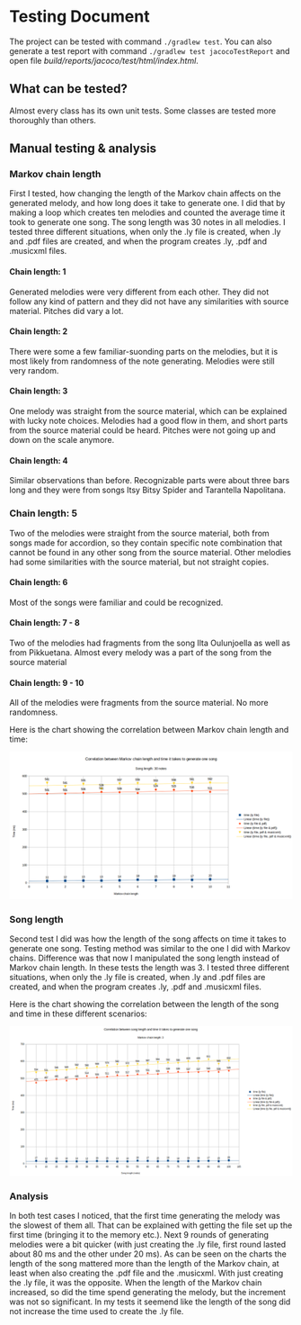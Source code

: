 # Testing Document

The project can be tested with command `./gradlew test`. You can also generate a test report with command `./gradlew test jacocoTestReport` and open file *build/reports/jacoco/test/html/index.html*.

## What can be tested?

Almost every class has its own unit tests. Some classes are tested more	thoroughly than others.

## Manual testing & analysis

### Markov chain length

First I tested, how changing the length of the Markov chain affects on the generated melody, and how long does it take to generate one. I did that by making a loop which creates ten melodies and counted the average time it took to generate one song. The song length was 30 notes in all melodies. I tested three different situations, when only the .ly file is created, when .ly and .pdf files are created, and when the program creates .ly, .pdf and .musicxml files.

#### Chain length: 1

Generated melodies were very different from each other. They did not follow any kind of pattern and they did not have any similarities with source material. Pitches did vary a lot.

#### Chain length: 2

There were some a few familiar-suonding parts on the melodies, but it is most likely from randomness of the note generating. Melodies were still very random.

#### Chain length: 3

One melody was straight from the source material, which can be explained with lucky note choices. Melodies had a good flow in them, and short parts from the source material could be heard. Pitches were not going up and down on the scale anymore.

#### Chain length: 4

Similar observations than before. Recognizable parts were about three bars long and they were from songs Itsy Bitsy Spider and Tarantella Napolitana.

### Chain length: 5

Two of the melodies were straight from the source material, both from songs made for accordion, so they contain specific note combination that cannot be found in any other song from the source material. Other melodies had some similarities with the source material, but not straight copies.

#### Chain length: 6

Most of the songs were familiar and could be recognized.

#### Chain length: 7 - 8

Two of the melodies had fragments from the song Ilta Oulunjoella as well as from Pikkuetana. Almost every melody was a part of the song from the source material

#### Chain length: 9 - 10

All of the melodies were fragments from the source material. No more randomness.

Here is the chart showing the correlation between Markov chain length and time:

![alt text](https://github.com/Miniaya/Saveltaja/blob/main/Documentation/Pictures/markovchain_time.png)

### Song length

Second test I did was how the length of the song affects on time it takes to generate one song. Testing method was similar to the one I did with Markov chains. Difference was that now I manipulated the song length instead of Markov chain length. In these tests the length was 3. I tested three different situations, when only the .ly file is created, when .ly and .pdf files are created, and when the program creates .ly, .pdf and .musicxml files.

Here is the chart showing the correlation between the length of the song and time in these different scenarios:

![alt text](https://github.com/Miniaya/Saveltaja/blob/main/Documentation/Pictures/songlength_time.png)

### Analysis

In both test cases I noticed, that the first time generating the melody was the slowest of them all. That can be explained with getting the file set up the first time (bringing it to the memory etc.). Next 9 rounds of generating melodies were a bit quicker (with just creating the .ly file, first round lasted about 80 ms and the other under 20 ms). As can be seen on the charts the length of the song mattered more than the length of the Markov chain, at least when also creating the .pdf file and the .musicxml. With just creating the .ly file, it was the opposite. When the length of the Markov chain increased, so did the time spend generating the melody, but the increment was not so significant. In my tests it seemend like the length of the song did not increase the time used to create the .ly file.
